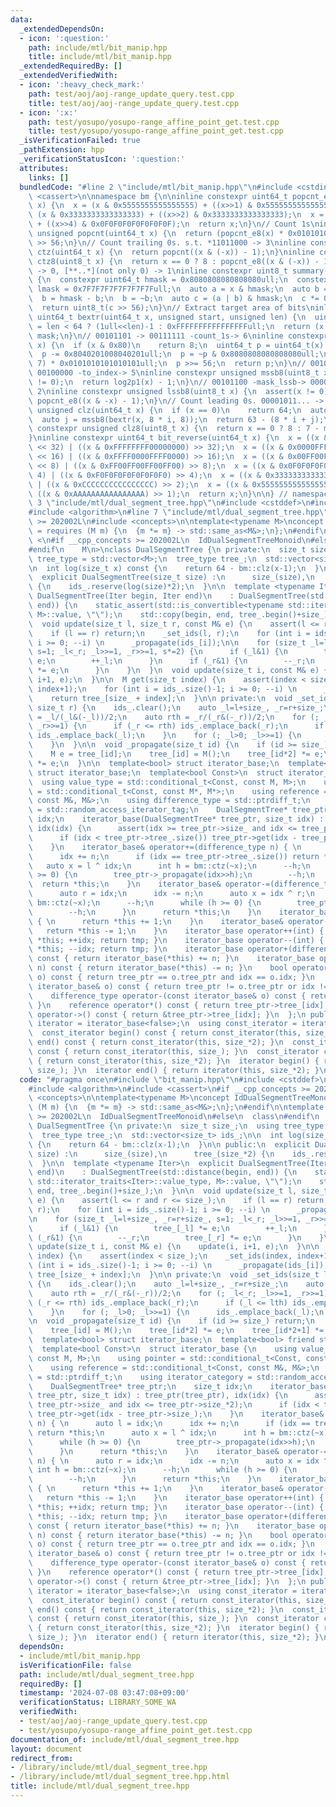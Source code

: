 ```yaml
---
data:
  _extendedDependsOn:
  - icon: ':question:'
    path: include/mtl/bit_manip.hpp
    title: include/mtl/bit_manip.hpp
  _extendedRequiredBy: []
  _extendedVerifiedWith:
  - icon: ':heavy_check_mark:'
    path: test/aoj/aoj-range_update_query.test.cpp
    title: test/aoj/aoj-range_update_query.test.cpp
  - icon: ':x:'
    path: test/yosupo/yosupo-range_affine_point_get.test.cpp
    title: test/yosupo/yosupo-range_affine_point_get.test.cpp
  _isVerificationFailed: true
  _pathExtension: hpp
  _verificationStatusIcon: ':question:'
  attributes:
    links: []
  bundledCode: "#line 2 \"include/mtl/bit_manip.hpp\"\n#include <cstdint>\n#include\
    \ <cassert>\n\nnamespace bm {\n\ninline constexpr uint64_t popcnt_e8(uint64_t\
    \ x) {\n  x = (x & 0x5555555555555555) + ((x>>1) & 0x5555555555555555);\n  x =\
    \ (x & 0x3333333333333333) + ((x>>2) & 0x3333333333333333);\n  x = (x & 0x0F0F0F0F0F0F0F0F)\
    \ + ((x>>4) & 0x0F0F0F0F0F0F0F0F);\n  return x;\n}\n// Count 1s\ninline constexpr\
    \ unsigned popcnt(uint64_t x) {\n  return (popcnt_e8(x) * 0x0101010101010101)\
    \ >> 56;\n}\n// Count trailing 0s. s.t. *11011000 -> 3\ninline constexpr unsigned\
    \ ctz(uint64_t x) {\n  return popcnt((x & (-x)) - 1);\n}\ninline constexpr unsigned\
    \ ctz8(uint8_t x) {\n  return x == 0 ? 8 : popcnt_e8((x & (-x)) - 1);\n}\n// [00..0](8bit)\
    \ -> 0, [**..*](not only 0) -> 1\ninline constexpr uint8_t summary(uint64_t x)\
    \ {\n  constexpr uint64_t hmask = 0x8080808080808080ull;\n  constexpr uint64_t\
    \ lmask = 0x7F7F7F7F7F7F7F7Full;\n  auto a = x & hmask;\n  auto b = x & lmask;\n\
    \  b = hmask - b;\n  b = ~b;\n  auto c = (a | b) & hmask;\n  c *= 0x0002040810204081ull;\n\
    \  return uint8_t(c >> 56);\n}\n// Extract target area of bits\ninline constexpr\
    \ uint64_t bextr(uint64_t x, unsigned start, unsigned len) {\n  uint64_t mask\
    \ = len < 64 ? (1ull<<len)-1 : 0xFFFFFFFFFFFFFFFFull;\n  return (x >> start) &\
    \ mask;\n}\n// 00101101 -> 00111111 -count_1s-> 6\ninline constexpr unsigned log2p1(uint8_t\
    \ x) {\n  if (x & 0x80)\n    return 8;\n  uint64_t p = uint64_t(x) * 0x0101010101010101ull;\n\
    \  p -= 0x8040201008040201ull;\n  p = ~p & 0x8080808080808080ull;\n  p = (p >>\
    \ 7) * 0x0101010101010101ull;\n  p >>= 56;\n  return p;\n}\n// 00101100 -mask_mssb->\
    \ 00100000 -to_index-> 5\ninline constexpr unsigned mssb8(uint8_t x) {\n  assert(x\
    \ != 0);\n  return log2p1(x) - 1;\n}\n// 00101100 -mask_lssb-> 00000100 -to_index->\
    \ 2\ninline constexpr unsigned lssb8(uint8_t x) {\n  assert(x != 0);\n  return\
    \ popcnt_e8((x & -x) - 1);\n}\n// Count leading 0s. 00001011... -> 4\ninline constexpr\
    \ unsigned clz(uint64_t x) {\n  if (x == 0)\n    return 64;\n  auto i = mssb8(summary(x));\n\
    \  auto j = mssb8(bextr(x, 8 * i, 8));\n  return 63 - (8 * i + j);\n}\ninline\
    \ constexpr unsigned clz8(uint8_t x) {\n  return x == 0 ? 8 : 7 - mssb8(x);\n\
    }\ninline constexpr uint64_t bit_reverse(uint64_t x) {\n  x = ((x & 0x00000000FFFFFFFF)\
    \ << 32) | ((x & 0xFFFFFFFF00000000) >> 32);\n  x = ((x & 0x0000FFFF0000FFFF)\
    \ << 16) | ((x & 0xFFFF0000FFFF0000) >> 16);\n  x = ((x & 0x00FF00FF00FF00FF)\
    \ << 8) | ((x & 0xFF00FF00FF00FF00) >> 8);\n  x = ((x & 0x0F0F0F0F0F0F0F0F) <<\
    \ 4) | ((x & 0xF0F0F0F0F0F0F0F0) >> 4);\n  x = ((x & 0x3333333333333333) << 2)\
    \ | ((x & 0xCCCCCCCCCCCCCCCC) >> 2);\n  x = ((x & 0x5555555555555555) << 1) |\
    \ ((x & 0xAAAAAAAAAAAAAAAA) >> 1);\n  return x;\n}\n\n} // namespace bm\n#line\
    \ 3 \"include/mtl/dual_segment_tree.hpp\"\n#include <cstddef>\n#include <vector>\n\
    #include <algorithm>\n#line 7 \"include/mtl/dual_segment_tree.hpp\"\n#if __cpp_concepts\
    \ >= 202002L\n#include <concepts>\n\ntemplate<typename M>\nconcept IdDualSegmentTreeMonoid\
    \ = requires (M m) {\n  {m *= m} -> std::same_as<M&>;\n};\n#endif\n\ntemplate\
    \ <\n#if __cpp_concepts >= 202002L\n  IdDualSegmentTreeMonoid\n#else\n  class\n\
    #endif\n    M\n>\nclass DualSegmentTree {\n private:\n  size_t size_;\n  using\
    \ tree_type = std::vector<M>;\n  tree_type tree_;\n  std::vector<size_t> ids_;\n\
    \n  int log(size_t x) const {\n    return 64 - bm::clz(x-1);\n  }\n\n public:\n\
    \  explicit DualSegmentTree(size_t size) :\n      size_(size),\n      tree_(size_*2)\
    \ {\n    ids_.reserve(log(size)*2);\n  }\n\n  template <typename Iter>\n  explicit\
    \ DualSegmentTree(Iter begin, Iter end)\n    : DualSegmentTree(std::distance(begin,\
    \ end)) {\n    static_assert(std::is_convertible<typename std::iterator_traits<Iter>::value_type,\
    \ M>::value, \"\");\n    std::copy(begin, end, tree_.begin()+size_);\n  }\n\n\
    \  void update(size_t l, size_t r, const M& e) {\n    assert(l <= r and r <= size_);\n\
    \    if (l == r) return;\n    _set_ids(l, r);\n    for (int i = ids_.size()-1;\
    \ i >= 0; --i) \n      _propagate(ids_[i]);\n\n    for (size_t _l=l+size_, _r=r+size_,\
    \ s=1; _l<_r; _l>>=1, _r>>=1, s*=2) {\n      if (_l&1) {\n        tree_[_l] *=\
    \ e;\n        ++_l;\n      }\n      if (_r&1) {\n        --_r;\n        tree_[_r]\
    \ *= e;\n      }\n    }\n  }\n  void update(size_t i, const M& e) {\n    update(i,\
    \ i+1, e);\n  }\n\n  M get(size_t index) {\n    assert(index < size_);\n    _set_ids(index,\
    \ index+1);\n    for (int i = ids_.size()-1; i >= 0; --i) \n      _propagate(ids_[i]);\n\
    \    return tree_[size_ + index];\n  }\n\n private:\n  void _set_ids(size_t l,\
    \ size_t r) {\n    ids_.clear();\n    auto _l=l+size_, _r=r+size_;\n    auto lth\
    \ = _l/(_l&(-_l))/2;\n    auto rth = _r/(_r&(-_r))/2;\n    for (; _l<_r; _l>>=1,\
    \ _r>>=1) {\n      if (_r <= rth) ids_.emplace_back(_r);\n      if (_l <= lth)\
    \ ids_.emplace_back(_l);\n    }\n    for (; _l>0; _l>>=1) {\n      ids_.emplace_back(_l);\n\
    \    }\n  }\n\n  void _propagate(size_t id) {\n    if (id >= size_) return;\n\
    \    M e = tree_[id];\n    tree_[id] = M();\n    tree_[id*2] *= e;\n    tree_[id*2+1]\
    \ *= e;\n  }\n\n  template<bool> struct iterator_base;\n  template<bool> friend\
    \ struct iterator_base;\n  template<bool Const>\n  struct iterator_base {\n  \
    \  using value_type = std::conditional_t<Const, const M, M>;\n    using pointer\
    \ = std::conditional_t<Const, const M*, M*>;\n    using reference = std::conditional_t<Const,\
    \ const M&, M&>;\n    using difference_type = std::ptrdiff_t;\n    using iterator_category\
    \ = std::random_access_iterator_tag;\n    DualSegmentTree* tree_ptr;\n    size_t\
    \ idx;\n    iterator_base(DualSegmentTree* tree_ptr, size_t idx) : tree_ptr(tree_ptr),\
    \ idx(idx) {\n      assert(idx >= tree_ptr->size_ and idx <= tree_ptr->size_*2);\n\
    \      if (idx < tree_ptr->tree_.size()) tree_ptr->get(idx - tree_ptr->size_);\n\
    \    }\n    iterator_base& operator+=(difference_type n) { \n      auto l = idx;\n\
    \      idx += n;\n      if (idx == tree_ptr->tree_.size()) return *this;\n   \
    \   auto x = l ^ idx;\n      int h = bm::ctz(~x);\n      --h;\n      while (h\
    \ >= 0) {\n        tree_ptr->_propagate(idx>>h);\n        --h;\n      }\n    \
    \  return *this;\n    }\n    iterator_base& operator-=(difference_type n) { \n\
    \      auto r = idx;\n      idx -= n;\n      auto x = idx ^ r;\n      int h =\
    \ bm::ctz(~x);\n      --h;\n      while (h >= 0) {\n        tree_ptr->_propagate(idx>>h);\n\
    \        --h;\n      }\n      return *this;\n    }\n    iterator_base& operator++()\
    \ { \n      return *this += 1;\n    }\n    iterator_base& operator--() {\n   \
    \   return *this -= 1;\n    }\n    iterator_base operator++(int) { auto tmp =\
    \ *this; ++idx; return tmp; }\n    iterator_base operator--(int) { auto tmp =\
    \ *this; --idx; return tmp; }\n    iterator_base operator+(difference_type n)\
    \ const { return iterator_base(*this) += n; }\n    iterator_base operator-(difference_type\
    \ n) const { return iterator_base(*this) -= n; }\n    bool operator==(const iterator_base&\
    \ o) const { return tree_ptr == o.tree_ptr and idx == o.idx; }\n    bool operator!=(const\
    \ iterator_base& o) const { return tree_ptr != o.tree_ptr or idx != o.idx; }\n\
    \    difference_type operator-(const iterator_base& o) const { return idx - o.idx;\
    \ }\n    reference operator*() const { return tree_ptr->tree_[idx]; }\n    pointer\
    \ operator->() const { return &tree_ptr->tree_[idx]; }\n  };\n public:\n  using\
    \ iterator = iterator_base<false>;\n  using const_iterator = iterator_base<true>;\n\
    \  const_iterator begin() const { return const_iterator(this, size_); }\n  const_iterator\
    \ end() const { return const_iterator(this, size_*2); }\n  const_iterator cbegin()\
    \ const { return const_iterator(this, size_); }\n  const_iterator cend() const\
    \ { return const_iterator(this, size_*2); }\n  iterator begin() { return iterator(this,\
    \ size_); }\n  iterator end() { return iterator(this, size_*2); }\n\n};\n\n"
  code: "#pragma once\n#include \"bit_manip.hpp\"\n#include <cstddef>\n#include <vector>\n\
    #include <algorithm>\n#include <cassert>\n#if __cpp_concepts >= 202002L\n#include\
    \ <concepts>\n\ntemplate<typename M>\nconcept IdDualSegmentTreeMonoid = requires\
    \ (M m) {\n  {m *= m} -> std::same_as<M&>;\n};\n#endif\n\ntemplate <\n#if __cpp_concepts\
    \ >= 202002L\n  IdDualSegmentTreeMonoid\n#else\n  class\n#endif\n    M\n>\nclass\
    \ DualSegmentTree {\n private:\n  size_t size_;\n  using tree_type = std::vector<M>;\n\
    \  tree_type tree_;\n  std::vector<size_t> ids_;\n\n  int log(size_t x) const\
    \ {\n    return 64 - bm::clz(x-1);\n  }\n\n public:\n  explicit DualSegmentTree(size_t\
    \ size) :\n      size_(size),\n      tree_(size_*2) {\n    ids_.reserve(log(size)*2);\n\
    \  }\n\n  template <typename Iter>\n  explicit DualSegmentTree(Iter begin, Iter\
    \ end)\n    : DualSegmentTree(std::distance(begin, end)) {\n    static_assert(std::is_convertible<typename\
    \ std::iterator_traits<Iter>::value_type, M>::value, \"\");\n    std::copy(begin,\
    \ end, tree_.begin()+size_);\n  }\n\n  void update(size_t l, size_t r, const M&\
    \ e) {\n    assert(l <= r and r <= size_);\n    if (l == r) return;\n    _set_ids(l,\
    \ r);\n    for (int i = ids_.size()-1; i >= 0; --i) \n      _propagate(ids_[i]);\n\
    \n    for (size_t _l=l+size_, _r=r+size_, s=1; _l<_r; _l>>=1, _r>>=1, s*=2) {\n\
    \      if (_l&1) {\n        tree_[_l] *= e;\n        ++_l;\n      }\n      if\
    \ (_r&1) {\n        --_r;\n        tree_[_r] *= e;\n      }\n    }\n  }\n  void\
    \ update(size_t i, const M& e) {\n    update(i, i+1, e);\n  }\n\n  M get(size_t\
    \ index) {\n    assert(index < size_);\n    _set_ids(index, index+1);\n    for\
    \ (int i = ids_.size()-1; i >= 0; --i) \n      _propagate(ids_[i]);\n    return\
    \ tree_[size_ + index];\n  }\n\n private:\n  void _set_ids(size_t l, size_t r)\
    \ {\n    ids_.clear();\n    auto _l=l+size_, _r=r+size_;\n    auto lth = _l/(_l&(-_l))/2;\n\
    \    auto rth = _r/(_r&(-_r))/2;\n    for (; _l<_r; _l>>=1, _r>>=1) {\n      if\
    \ (_r <= rth) ids_.emplace_back(_r);\n      if (_l <= lth) ids_.emplace_back(_l);\n\
    \    }\n    for (; _l>0; _l>>=1) {\n      ids_.emplace_back(_l);\n    }\n  }\n\
    \n  void _propagate(size_t id) {\n    if (id >= size_) return;\n    M e = tree_[id];\n\
    \    tree_[id] = M();\n    tree_[id*2] *= e;\n    tree_[id*2+1] *= e;\n  }\n\n\
    \  template<bool> struct iterator_base;\n  template<bool> friend struct iterator_base;\n\
    \  template<bool Const>\n  struct iterator_base {\n    using value_type = std::conditional_t<Const,\
    \ const M, M>;\n    using pointer = std::conditional_t<Const, const M*, M*>;\n\
    \    using reference = std::conditional_t<Const, const M&, M&>;\n    using difference_type\
    \ = std::ptrdiff_t;\n    using iterator_category = std::random_access_iterator_tag;\n\
    \    DualSegmentTree* tree_ptr;\n    size_t idx;\n    iterator_base(DualSegmentTree*\
    \ tree_ptr, size_t idx) : tree_ptr(tree_ptr), idx(idx) {\n      assert(idx >=\
    \ tree_ptr->size_ and idx <= tree_ptr->size_*2);\n      if (idx < tree_ptr->tree_.size())\
    \ tree_ptr->get(idx - tree_ptr->size_);\n    }\n    iterator_base& operator+=(difference_type\
    \ n) { \n      auto l = idx;\n      idx += n;\n      if (idx == tree_ptr->tree_.size())\
    \ return *this;\n      auto x = l ^ idx;\n      int h = bm::ctz(~x);\n      --h;\n\
    \      while (h >= 0) {\n        tree_ptr->_propagate(idx>>h);\n        --h;\n\
    \      }\n      return *this;\n    }\n    iterator_base& operator-=(difference_type\
    \ n) { \n      auto r = idx;\n      idx -= n;\n      auto x = idx ^ r;\n     \
    \ int h = bm::ctz(~x);\n      --h;\n      while (h >= 0) {\n        tree_ptr->_propagate(idx>>h);\n\
    \        --h;\n      }\n      return *this;\n    }\n    iterator_base& operator++()\
    \ { \n      return *this += 1;\n    }\n    iterator_base& operator--() {\n   \
    \   return *this -= 1;\n    }\n    iterator_base operator++(int) { auto tmp =\
    \ *this; ++idx; return tmp; }\n    iterator_base operator--(int) { auto tmp =\
    \ *this; --idx; return tmp; }\n    iterator_base operator+(difference_type n)\
    \ const { return iterator_base(*this) += n; }\n    iterator_base operator-(difference_type\
    \ n) const { return iterator_base(*this) -= n; }\n    bool operator==(const iterator_base&\
    \ o) const { return tree_ptr == o.tree_ptr and idx == o.idx; }\n    bool operator!=(const\
    \ iterator_base& o) const { return tree_ptr != o.tree_ptr or idx != o.idx; }\n\
    \    difference_type operator-(const iterator_base& o) const { return idx - o.idx;\
    \ }\n    reference operator*() const { return tree_ptr->tree_[idx]; }\n    pointer\
    \ operator->() const { return &tree_ptr->tree_[idx]; }\n  };\n public:\n  using\
    \ iterator = iterator_base<false>;\n  using const_iterator = iterator_base<true>;\n\
    \  const_iterator begin() const { return const_iterator(this, size_); }\n  const_iterator\
    \ end() const { return const_iterator(this, size_*2); }\n  const_iterator cbegin()\
    \ const { return const_iterator(this, size_); }\n  const_iterator cend() const\
    \ { return const_iterator(this, size_*2); }\n  iterator begin() { return iterator(this,\
    \ size_); }\n  iterator end() { return iterator(this, size_*2); }\n\n};\n\n"
  dependsOn:
  - include/mtl/bit_manip.hpp
  isVerificationFile: false
  path: include/mtl/dual_segment_tree.hpp
  requiredBy: []
  timestamp: '2024-07-08 03:47:08+09:00'
  verificationStatus: LIBRARY_SOME_WA
  verifiedWith:
  - test/aoj/aoj-range_update_query.test.cpp
  - test/yosupo/yosupo-range_affine_point_get.test.cpp
documentation_of: include/mtl/dual_segment_tree.hpp
layout: document
redirect_from:
- /library/include/mtl/dual_segment_tree.hpp
- /library/include/mtl/dual_segment_tree.hpp.html
title: include/mtl/dual_segment_tree.hpp
---
```


